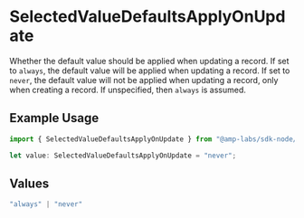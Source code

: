 # SelectedValueDefaultsApplyOnUpdate

Whether the default value should be applied when updating a record.
If set to `always`, the default value will be applied when updating a record.
If set to `never`, the default value will not be applied when updating a record,
only when creating a record.
If unspecified, then `always` is assumed.


## Example Usage

```typescript
import { SelectedValueDefaultsApplyOnUpdate } from "@amp-labs/sdk-node/models/operations";

let value: SelectedValueDefaultsApplyOnUpdate = "never";
```

## Values

```typescript
"always" | "never"
```